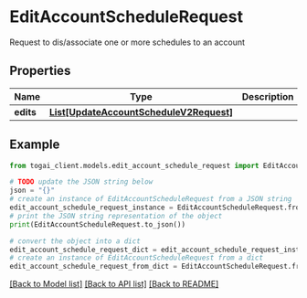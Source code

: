 # EditAccountScheduleRequest

Request to dis/associate one or more schedules to an account

## Properties

Name | Type | Description | Notes
------------ | ------------- | ------------- | -------------
**edits** | [**List[UpdateAccountScheduleV2Request]**](UpdateAccountScheduleV2Request.md) |  | 

## Example

```python
from togai_client.models.edit_account_schedule_request import EditAccountScheduleRequest

# TODO update the JSON string below
json = "{}"
# create an instance of EditAccountScheduleRequest from a JSON string
edit_account_schedule_request_instance = EditAccountScheduleRequest.from_json(json)
# print the JSON string representation of the object
print(EditAccountScheduleRequest.to_json())

# convert the object into a dict
edit_account_schedule_request_dict = edit_account_schedule_request_instance.to_dict()
# create an instance of EditAccountScheduleRequest from a dict
edit_account_schedule_request_from_dict = EditAccountScheduleRequest.from_dict(edit_account_schedule_request_dict)
```
[[Back to Model list]](../README.md#documentation-for-models) [[Back to API list]](../README.md#documentation-for-api-endpoints) [[Back to README]](../README.md)


